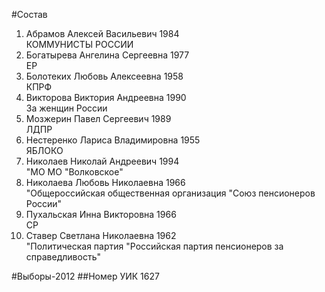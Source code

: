 #Состав
1. Абрамов Алексей Васильевич 1984   
    КОММУНИСТЫ РОССИИ
2. Богатырева Ангелина Сергеевна 1977   
    ЕР
3. Болотеких Любовь Алексеевна 1958   
    КПРФ
4. Викторова Виктория Андреевна 1990   
    За женщин России
5. Мозжерин Павел Сергеевич 1989   
    ЛДПР
6. Нестеренко Лариса Владимировна 1955   
    ЯБЛОКО
7. Николаев Николай Андреевич 1994   
    "МО МО "Волковское"
8. Николаева Любовь Николаевна 1966   
    "Общероссийская общественная организация "Союз пенсионеров России"
9. Пухальская Инна Викторовна 1966   
    СР
10. Ставер Светлана Николаевна 1962   
    "Политическая партия "Российская партия пенсионеров за справедливость"

#Выборы-2012
##Номер УИК
1627